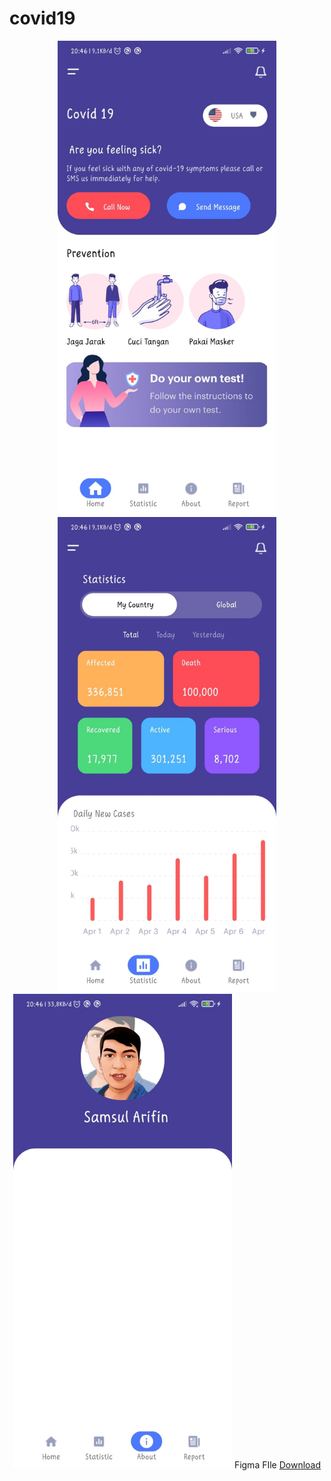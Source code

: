 # covid19

<p align="center">
  <img src="https://github.com/samsularifin05/covid19/blob/main/assets/home.jpeg?raw=true" width="350" alt="Home">
  <img src="https://github.com/samsularifin05/covid19/blob/main/assets/statistic.jpeg?raw=true" width="350" alt="statistic">
  <img src="https://github.com/samsularifin05/covid19/blob/main/assets/about.jpeg?raw=true" width="350" alt="About">
  Figma FIle <a href="https://github.com/samsularifin05/covid19/blob/main/assets/covid-19app.fig"> Download </a>
</p>
